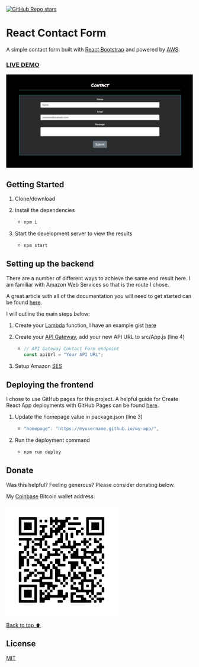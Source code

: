 [![GitHub Repo stars](https://img.shields.io/github/stars/mshuber1981/react-contact-form?color=%2361dbfb&style=for-the-badge&logo=github)](https://github.com/mshuber1981/react-contact-form/stargazers/)

# React Contact Form

A simple contact form built with [React Bootstrap](https://react-bootstrap.github.io/components/forms/) and powered by [AWS](https://aws.amazon.com/free/).

### <a href="https://mshuber1981.github.io/react-contact-form/">LIVE DEMO</a>

![Contact Form](/images/form.png)

## Getting Started

1. Clone/download
1. Install the dependencies

   - ```bash
     npm i
     ```

1. Start the development server to view the results

   - ```bash
     npm start
     ```

## Setting up the backend

There are a number of different ways to achieve the same end result here. I am familiar with Amazon Web Services so that is the route I chose.

A great article with all of the documentation you will need to get started can be found [here](https://aws.amazon.com/blogs/architecture/create-dynamic-contact-forms-for-s3-static-websites-using-aws-lambda-amazon-api-gateway-and-amazon-ses/).

I will outline the main steps below:

1. Create your [Lambda](https://aws.amazon.com/lambda/) function, I have an example gist [here](https://gist.github.com/mshuber1981/591573070957a6102770ce99dec2f936)
1. Create your [API Gateway](https://aws.amazon.com/api-gateway/), add your new API URL to src/App.js (line 4)

   - ```javascript
     // API Gateway Contact Form endpoint
     const apiUrl = "Your API URL";
     ```

1. Setup Amazon [SES](https://aws.amazon.com/ses/)

## Deploying the frontend

I chose to use GitHub pages for this project. A helpful guide for Create React App deployments with GitHub Pages can be found [here](https://create-react-app.dev/docs/deployment#github-pages).

1. Update the homepage value in package.json (line 3)

   - ```javascript
     "homepage": "https://myusername.github.io/my-app/",
     ```

1. Run the deployment command

   - ```bash
     npm run deploy
     ```

## Donate

Was this helpful? Feeling generous? Please consider donating below.

My [Coinbase](https://www.coinbase.com/) Bitcoin wallet address:

![Bitcoin](/images/bitcoin.png)

[Back to top ⬆](#react-contact-form)

## License

[MIT](https://choosealicense.com/licenses/mit/)
